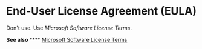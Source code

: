 # End-User License Agreement (EULA)

Don't use. Use *Microsoft Software License Terms*.

**See also** **** [Microsoft Software License Terms](/style-guide/a-z-word-list-term-collections/m/software-license-terms)
